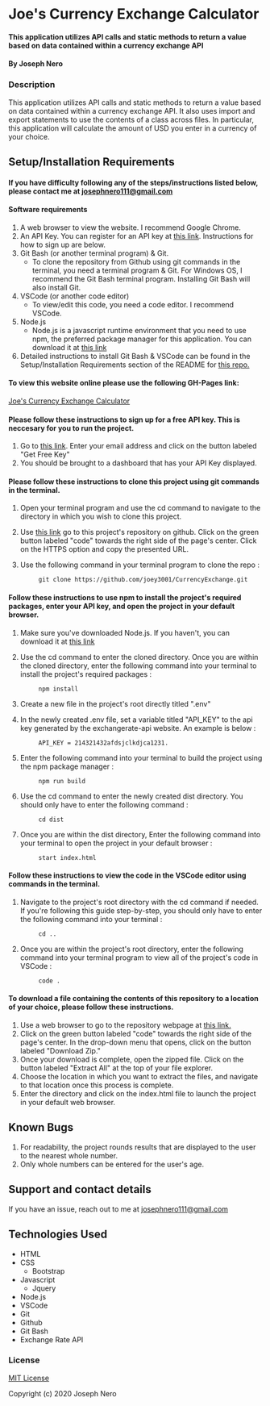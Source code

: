 # Joe's Currency Exchange Calculator

#### This application utilizes API calls and static methods to return a value based on data contained within a currency exchange API

#### By Joseph Nero 

### Description

This application utilizes API calls and static methods to return a value based on data contained within a currency exchange API. It also uses import and export statements to use the contents of a class across files. In particular, this application will calculate the amount of USD you enter in a currency of your choice. 

## Setup/Installation Requirements
#### If you have difficulty following any of the steps/instructions listed below, please contact me at josephnero111@gmail.com 

#### Software requirements 

1. A web browser to view the website. I recommend Google Chrome.
2. An API Key. You can register for an API key at [this link](https://www.exchangerate-api.com/). Instructions for how to sign up are below. 
2. Git Bash (or another terminal program) & Git.  
    - To clone the repository from Github using git commands in the terminal, you need a terminal program & Git. For Windows OS, I recommend the Git Bash terminal program. Installing Git Bash will also install Git. 
3. VSCode (or another code editor)
    - To view/edit this code, you need a code editor. I recommend VSCode. 
4. Node.js 
    - Node.js is a javascript runtime environment that you need to use npm, the preferred package manager for this application. You can download it at [this link](https://nodejs.org/en/download/)
5. Detailed instructions to install Git Bash & VSCode can be found in the Setup/Installation Requirements section of the README for [this repo.](https://github.com/joey3001/first-friday-project)

#### To view this website online please use the following GH-Pages link: 

[Joe's Currency Exchange Calculator](https://joey3001.github.io/CurrencyExchangeWebsite/)

#### Please follow these instructions to sign up for a free API key. This is neccesary for you to run the project. 

1. Go to [this link](https://www.exchangerate-api.com/). Enter your email address and click on the button labeled "Get Free Key"
2. You should be brought to a dashboard that has your API Key displayed. 

#### Please follow these instructions to clone this project using git commands in the terminal. 

1. Open your terminal program and use the cd command to navigate to the directory in which you wish to clone this project. 
2. Use [this link](https://github.com/joey3001/CurrencyExchange) go to this project's repository on github. Click on the green button labeled "code" towards the right side of the page's center. Click on the HTTPS option and copy the presented URL. 
3. Use the following command in your terminal program to clone the repo :

            git clone https://github.com/joey3001/CurrencyExchange.git

#### Follow these instructions to use npm to install the project's required packages, enter your API key, and open the project in your default browser. 

1. Make sure you've downloaded Node.js. If you haven't, you can download it at [this link](https://nodejs.org/en/download/)
2. Use the cd command to enter the cloned directory. Once you are within the cloned directory, enter the following command into your terminal to install the project's required packages : 

            npm install

3. Create a new file in the project's root directly titled ".env"
4. In the newly created .env file, set a variable titled "API_KEY" to the api key generated by the exchangerate-api website. An example is below : 

            API_KEY = 214321432afdsjclkdjca1231.

3. Enter the following command into your terminal to build the project using the npm package manager : 

            npm run build

4. Use the cd command to enter the newly created dist directory. You should only have to enter the following command : 

            cd dist

5. Once you are within the dist directory, Enter the following command into your terminal to open the project in your default browser : 

            start index.html

#### Follow these instructions to view the code in the VSCode editor using commands in the terminal. 

1. Navigate to the project's root directory with the cd command if needed. If you're following this guide step-by-step, you should only have to enter the following command into your terminal : 

            cd ..

2. Once you are within the project's root directory, enter the following command into your terminal program to view all of the project's code in VSCode : 

            code . 

#### To download a file containing the contents of this repository to a location of your choice, please follow these instructions. 

1. Use a web browser to go to the repository webpage at [this link.](https://github.com/joey3001/CurrencyExchange)
2. Click on the green button labeled "code" towards the right side of the page's center. In the drop-down menu that opens, click on the button labeled "Download Zip."
3. Once your download is complete, open the zipped file. Click on the button labeled "Extract All" at the top of your file explorer. 
4. Choose the location in which you want to extract the files, and navigate to that location once this process is complete. 
5. Enter the directory and click on the index.html file to launch the project in your default web browser. 

## Known Bugs

1. For readability, the project rounds results that are displayed to the user to the nearest whole number. 
2. Only whole numbers can be entered for the user's age. 

## Support and contact details

If you have an issue, reach out to me at josephnero111@gmail.com

## Technologies Used

  * HTML 
  * CSS
    - Bootstrap
  * Javascript
    - Jquery 
  * Node.js
  * VSCode 
  * Git
  * Github 
  * Git Bash
  * Exchange Rate API 


### License

[MIT License](https://choosealicense.com/licenses/mit/)

Copyright (c) 2020 Joseph Nero 
